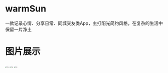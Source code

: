 # warmSun
一款记录心情、分享日常、同城交友类App，主打阳光简约风格，在复杂的生活中保留一片净土
# 图片展示
<img src="https://cdn.jsdelivr.net/gh/15029291643/drawingBed@main/0AD5E399EB208C3086A53ECB72DA3390.jpg" alt="img" style="zoom:25%;" />
<img src="https://cdn.jsdelivr.net/gh/15029291643/drawingBed@main/0AD5E399EB208C3086A53ECB72DA3390.jpg" alt="img" style="zoom:25%;" />
<img src="https://cdn.jsdelivr.net/gh/15029291643/drawingBed@main/0AD5E399EB208C3086A53ECB72DA3390.jpg" alt="img" style="zoom:25%;" />

